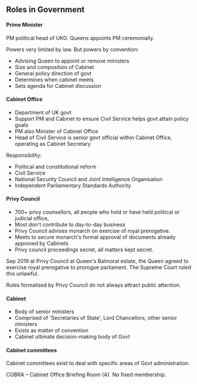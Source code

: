 ## Roles in Government

#### Prime Minister

PM political head of UKG. Queens appoints PM ceremonially. 

Powers very limited by law. But powers by convention:
- Advising Queen to appoint or remove ministers
- Size and composition of Cabinet
- General policy direction of govt
- Determines when cabinet meets
- Sets agenda for Cabinet discussion

#### Cabinet Office

- Department of UK govt
- Support PM and Cabinet to ensure Civil Service helps govt attain policy goals
- PM also Minister of Cabinet Office
- Head of Civil Service is senior govt official within Cabinet Office, operating as Cabinet Secretary

Responsibility:
- Political and constitutional reform
- Civil Service
- National Security Council and Joint Intelligence Organisation
- Independent Parliamentary Standards Authority

#### Privy Council

- 700+ privy counsellors, all people who hold or have held political or judicial office,
- Most don't contribute to day-to-day business
- Privy Council advises monarch on exercise of royal prerogative.
- Meets to secure monarch's formal approval of documents already approved by Cabinets
- Privy council proceedings secret, all matters kept secret.

Sep 2019 at Privy Council at Queen's Balmoral estate, the Queen agreed to exercise royal prerogative to prorogue parliament. The Supreme Court ruled this unlawful. 

Rules formalised by Privy Council do not always attract public attention. 

#### Cabinet

- Body of senior ministers
- Comprised of 'Secretaries of State', Lord Chancellors, other senior ministers
- Exists as matter of convention
- Cabinet ultimate decision-making body of Govt

#### Cabinet committees

Cabinet committees exist to deal with specific areas of Govt administration. 

COBRA – Cabinet Office Briefing Room (A). No fixed membership. 

